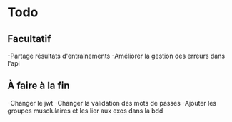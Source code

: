 # Todo

## Facultatif

-Partage résultats d'entraînements
-Améliorer la gestion des erreurs dans l'api

## À faire à la fin

-Changer le jwt
-Changer la validation des mots de passes
-Ajouter les groupes musclulaires et les lier aux exos dans la bdd
